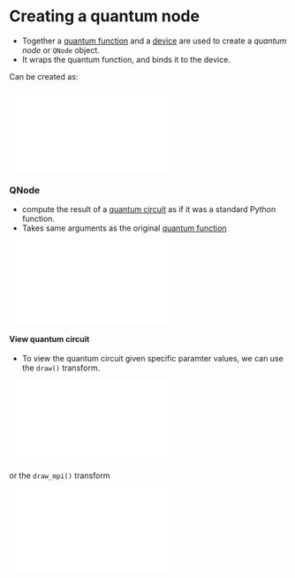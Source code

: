 # Creating a quantum node

- Together a [quantum function](./Quantum%20functions.md) and a [device](./Defining%20a%20device.md) are used to create a _quantum node_ or `QNode` object.
- It wraps the quantum function, and binds it to the device.

Can be created as:

![Quantum Node](./pennylane_example/quantum_node/creating_a_quantum_node.py)

### QNode

- compute the result of a [quantum circuit](./Quantum%20circuits.md) as if it was a standard Python function.
- Takes same arguments as the original [quantum function](./Quantum%20functions.md)

![quantum node result](./pennylane_example/quantum_node/quantum_node_result.py)

#### View quantum circuit

- To view the quantum circuit given specific paramter values, we can use the `draw()` transform.

![Draw quantum circuit](./pennylane_example/quantum_node/quantum_node_view.py)

or the `draw_mpi()` transform

![Quantum Node Matplotlib](./pennylane_example/quantum_node/quantum_node_view_mpl.py)
